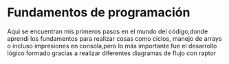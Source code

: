 # Fundamentos de programación
Aqui se encuentran mis primeros pasos en el mundo del código,donde aprendi los fundamentos para realizar cosas como ciclos, manejo de arrays o incluso impresiones en consola,pero lo más importante fue el desarrollo lógico formado gracias a realizar diferentes diagramas de flujo con raptor
